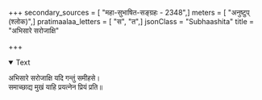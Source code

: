+++
secondary_sources = [ "महा-सुभाषित-सङ्ग्रहः - 2348",]
meters = [ "अनुष्टुप् (श्लोक)",]
pratimaalaa_letters = [ "स", "त",]
jsonClass = "Subhaashita"
title = "अभिसारे सरोजाक्षि"

+++

<details open><summary>Text</summary>

अभिसारे सरोजाक्षि यदि गन्तुं समीहसे।  
समाच्छाद्य मुखं याहि प्रयत्नेन प्रियं प्रति॥
</details>
